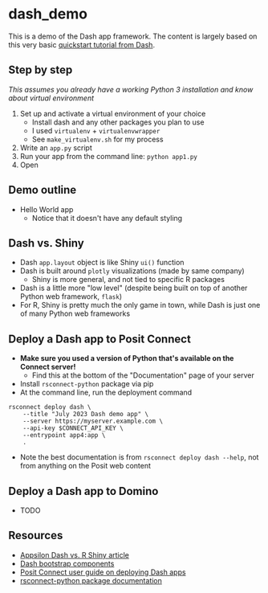 # dash_demo

This is a demo of the Dash app framework. The content is largely based on this very basic [quickstart tutorial from Dash](https://dash.plotly.com/tutorial).

## Step by step
*This assumes you already have a working Python 3 installation and know about virtual environment*
1. Set up and activate a virtual environment of your choice
	- Install dash and any other packages you plan to use
	- I used `virtualenv` + `virtualenvwrapper`
	- See `make_virtualenv.sh` for my process
1. Write an `app.py` script
1. Run your app from the command line: `python app1.py`
1. Open 

## Demo outline
- Hello World app
	- Notice that it doesn't have any default styling

## Dash vs. Shiny
- Dash `app.layout` object is like Shiny `ui()` function
- Dash is built around `plotly` visualizations (made by same company)
	- Shiny is more general, and not tied to specific R packages
- Dash is a little more "low level" (despite being built on top of another Python web framework, `flask`)
- For R, Shiny is pretty much the only game in town, while Dash is just one of many Python web frameworks


## Deploy a Dash app to Posit Connect

- **Make sure you used a version of Python that's available on the Connect server!**
	- Find this at the bottom of the "Documentation" page of your server
- Install `rsconnect-python` package via pip
- At the command line, run the deployment command

```
rsconnect deploy dash \
	--title "July 2023 Dash demo app" \
	--server https://myserver.example.com \
	--api-key $CONNECT_API_KEY \
	--entrypoint app4:app \
	.
```

- Note the best documentation is from `rsconnect deploy dash --help`, not from anything on the Posit web content


## Deploy a Dash app to Domino

- TODO


## Resources
- [Appsilon Dash vs. R Shiny article](https://www.google.com/search?client=safari&rls=en&q=appsilon+dash+vs+shiny&ie=UTF-8&oe=UTF-8)
- [Dash bootstrap components](https://dash-bootstrap-components.opensource.faculty.ai)
- [Posit Connect user guide on deploying Dash apps](https://docs.posit.co/connect/user/dash/)
- [rsconnect-python package documentation]()

